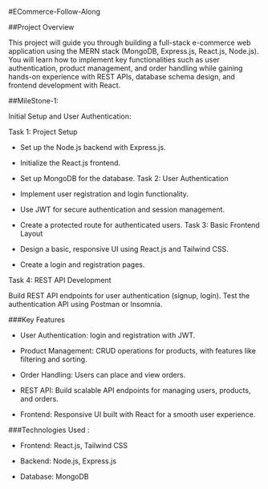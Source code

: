  #ECommerce-Follow-Along

##Project Overview

This project will guide you through building a full-stack e-commerce web application using the MERN stack (MongoDB, Express.js, React.js, Node.js). You will learn how to implement key functionalities such as user authentication, product management, and order handling while gaining hands-on experience with REST APIs, database schema design, and frontend development with React.


##MileStone-1:

Initial Setup and User Authentication:  

Task 1: Project Setup

-  Set up the Node.js backend with Express.js.
-  Initialize the React.js frontend.
-  Set up MongoDB for the database.
Task 2: User Authentication

-  Implement user registration and login functionality.
-  Use JWT for secure authentication and session management.
-  Create a protected route for authenticated users.
Task 3: Basic Frontend Layout

-  Design a basic, responsive UI using React.js and Tailwind CSS.
-  Create a login and registration pages.

Task 4: REST API Development

Build REST API endpoints for user authentication (signup, login).
Test the authentication API using Postman or Insomnia.

###Key Features

-  User Authentication: login and registration with JWT.

-  Product Management: CRUD operations for products, with features like filtering and sorting.

-  Order Handling: Users can place and view orders.

-  REST API: Build scalable API endpoints for managing users, products, and orders.

-  Frontend: Responsive UI built with React for a smooth user experience.


###Technologies Used :

-  Frontend: React.js, Tailwind CSS

-  Backend: Node.js, Express.js

-  Database: MongoDB
